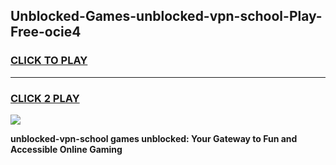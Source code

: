
## Unblocked-Games-unblocked-vpn-school-Play-Free-ocie4
<h3>
<a href="https://premium76.site?title=unblocked-vpn-school&ref=18A1">CLICK TO PLAY</a></h3>
<hr>

<h3>
<a href="https://premium76.site?title=unblocked-vpn-school&ref=18A1">CLICK 2 PLAY</a>
  
</h3>

<a href="https://premium76.site?title=unblocked-vpn-school&ref=18A1"><img src="https://clearcache.store/games.png"></a>


**unblocked-vpn-school games unblocked: Your Gateway to Fun and Accessible Online Gaming**
